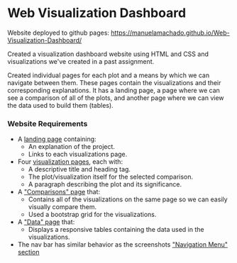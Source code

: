 
# Web Visualization Dashboard 

Website deployed to github pages: https://manuelamachado.github.io/Web-Visualization-Dashboard/

Created a visualization dashboard website using HTML and CSS and visualizations we've created in a past assignment. 

Created individual pages for each plot and a means by which we can navigate between them. These pages contain the visualizations and their corresponding explanations. It has a landing page, a page where we can see a comparison of all of the plots, and another page where we can view the data used to build them (tables).

### Website Requirements


* A [landing page](#landing-page) containing:
  * An explanation of the project.
  * Links to each visualizations page.
* Four [visualization pages](#visualization-pages), each with:
  * A descriptive title and heading tag.
  * The plot/visualization itself for the selected comparison.
  * A paragraph describing the plot and its significance.
* A ["Comparisons" page](#comparisons-page) that:
  * Contains all of the visualizations on the same page so we can easily visually compare them.
  * Used a bootstrap grid for the visualizations.
* A ["Data" page](#data-page) that:
  * Displays a responsive tables containing the data used in the visualizations.
* The nav bar has similar behavior as the screenshots ["Navigation Menu" section](#navigation-menu) 






